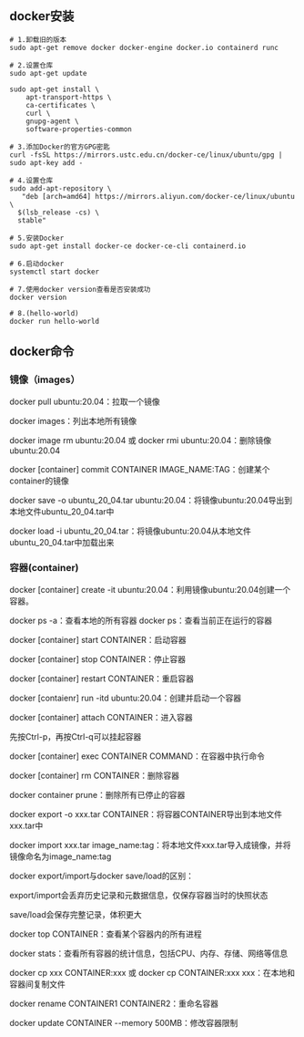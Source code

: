 ## **docker安装**

```
# 1.卸载旧的版本
sudo apt-get remove docker docker-engine docker.io containerd runc

# 2.设置仓库
sudo apt-get update

sudo apt-get install \
    apt-transport-https \
    ca-certificates \
    curl \
    gnupg-agent \
    software-properties-common

# 3.添加Docker的官方GPG密匙
curl -fsSL https://mirrors.ustc.edu.cn/docker-ce/linux/ubuntu/gpg | sudo apt-key add -

# 4.设置仓库
sudo add-apt-repository \
   "deb [arch=amd64] https://mirrors.aliyun.com/docker-ce/linux/ubuntu \
  $(lsb_release -cs) \
  stable"

# 5.安装Docker
sudo apt-get install docker-ce docker-ce-cli containerd.io

# 6.启动docker
systemctl start docker

# 7.使用docker version查看是否安装成功
docker version

# 8.(hello-world)
docker run hello-world
```







## **docker命令**

### **镜像（images）**

docker pull ubuntu:20.04：拉取一个镜像

docker images：列出本地所有镜像

docker image rm ubuntu:20.04 或 docker rmi ubuntu:20.04：删除镜像ubuntu:20.04

docker [container] commit CONTAINER IMAGE_NAME:TAG：创建某个container的镜像

docker save -o ubuntu_20_04.tar ubuntu:20.04：将镜像ubuntu:20.04导出到本地文件ubuntu_20_04.tar中

docker load -i ubuntu_20_04.tar：将镜像ubuntu:20.04从本地文件ubuntu_20_04.tar中加载出来

### **容器(container)**

docker [container] create -it ubuntu:20.04：利用镜像ubuntu:20.04创建一个容器。

docker ps -a：查看本地的所有容器 				 docker ps：查看当前正在运行的容器

docker [container] start CONTAINER：启动容器

docker [container] stop CONTAINER：停止容器

docker [container] restart CONTAINER：重启容器

docker [contaienr] run -itd ubuntu:20.04：创建并启动一个容器

docker [container] attach CONTAINER：进入容器

先按Ctrl-p，再按Ctrl-q可以挂起容器

docker [container] exec CONTAINER COMMAND：在容器中执行命令

docker [container] rm CONTAINER：删除容器

docker container prune：删除所有已停止的容器

docker export -o xxx.tar CONTAINER：将容器CONTAINER导出到本地文件xxx.tar中

docker import xxx.tar image_name:tag：将本地文件xxx.tar导入成镜像，并将镜像命名为image_name:tag

docker export/import与docker save/load的区别：

export/import会丢弃历史记录和元数据信息，仅保存容器当时的快照状态

save/load会保存完整记录，体积更大

docker top CONTAINER：查看某个容器内的所有进程

docker stats：查看所有容器的统计信息，包括CPU、内存、存储、网络等信息

docker cp xxx CONTAINER:xxx 或 docker cp CONTAINER:xxx xxx：在本地和容器间复制文件

docker rename CONTAINER1 CONTAINER2：重命名容器

docker update CONTAINER --memory 500MB：修改容器限制
